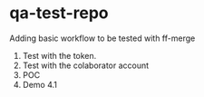 # qa-test-repo

Adding basic workflow to be tested with ff-merge

1. Test with the token.
2. Test with the colaborator account
3. POC
4. Demo
    4.1 